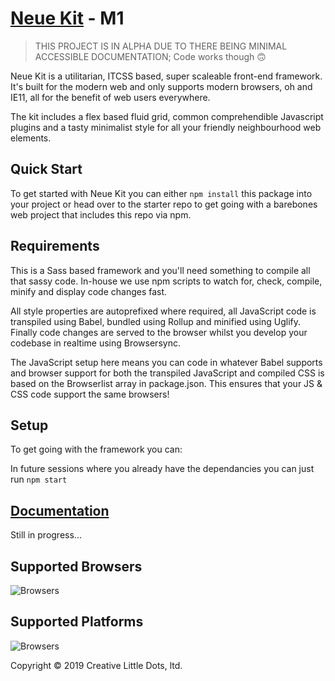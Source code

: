 # <a href="http://creativelittle.uk/neuekit" target="_blank">Neue Kit</a> - M1

> THIS PROJECT IS IN ALPHA DUE TO THERE BEING MINIMAL ACCESSIBLE DOCUMENTATION;
> Code works though 🙃


Neue Kit is a utilitarian, ITCSS based, super scaleable front-end framework. It's built for the modern web and only supports modern browsers, oh and IE11, all for the benefit of web users everywhere.

The kit includes a flex based fluid grid, common comprehendible Javascript plugins and a tasty minimalist style for all your friendly neighbourhood web elements.

## Quick Start

To get started with Neue Kit you can either `npm install` this package into your project or head over to the starter repo to get going with a barebones web project that includes this repo via npm.

## Requirements

This is a Sass based framework and you'll need something to compile all that sassy code. In-house we use npm scripts to watch for, check, compile, minify and display code changes fast.

All style properties are autoprefixed where required, all JavaScript code is transpiled using Babel, bundled using Rollup and minified using Uglify. Finally code changes are served to the browser whilst you develop your codebase in realtime using Browsersync.

The JavaScript setup here means you can code in whatever Babel supports and browser support for both the transpiled JavaScript and compiled CSS is based on the Browserlist array in package.json. This ensures that your JS & CSS code support the same browsers!

## Setup

To get going with the framework you can:



In future sessions where you already have the dependancies you can just run `npm start`

## <a href="https://neuekit.github.io/neuekit/" target="_blank">Documentation</a>

Still in progress...

## Supported Browsers

![Browsers](https://neuekit.github.io/neuekit/images/browsers.svg)

## Supported Platforms

![Browsers](https://neuekit.github.io/neuekit/images/platforms.svg)

Copyright © 2019 Creative Little Dots, ltd.

